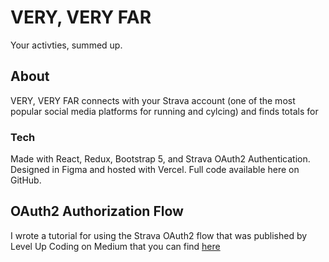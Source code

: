 # VERY, VERY FAR
Your activties, summed up.

## About
VERY, VERY FAR connects with your Strava account (one of the most popular social media platforms for running and cylcing) and finds totals for 

### Tech
Made with React, Redux, Bootstrap 5, and Strava OAuth2 Authentication. Designed in Figma and hosted with Vercel. Full code available here on GitHub.

## OAuth2 Authorization Flow
I wrote a tutorial for using the Strava OAuth2 flow that was published by Level Up Coding on Medium that you can find [here](https://levelup.gitconnected.com/add-strava-oauth2-login-to-your-react-app-in-15-minutes-6c92e845919e) 

